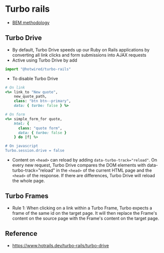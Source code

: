 # Turbo rails

- [BEM methodology](https://en.bem.info/methodology/)

## Turbo Drive
- By default, Turbo Drive speeds up our Ruby on Rails applications by converting all link clicks and form submissions into AJAX requests
- Active using Turbo Drive by add
```javascript
import "@hotwired/turbo-rails"
```
- To disable Turbo Drive
```ruby
# On link
<%= link_to "New quote",
    new_quote_path,
    class: "btn btn--primary",
    data: { turbo: false } %>

# On form
<%= simple_form_for quote,
    html: {
      class: "quote form",
      data: { turbo: false }
    } do |f| %>

# On javascript
Turbo.session.drive = false
```

- Content on `<head>` can reload by adding `data-turbo-track="reload"`. On every new request, Turbo Drive compares the DOM elements with data-turbo-track="reload" in the `<head>` of the current HTML page and the `<head>` of the response. If there are differences, Turbo Drive will reload the whole page.

## Turbo Frames
- Rule 1: When clicking on a link within a Turbo Frame, Turbo expects a frame of the same id on the target page. It will then replace the Frame's content on the source page with the Frame's content on the target page.

## Reference
- https://www.hotrails.dev/turbo-rails/turbo-drive